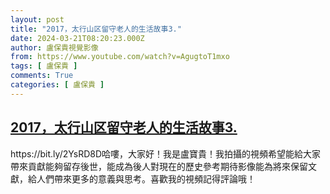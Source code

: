 ```yaml
---
layout: post
title: "2017，太行山区留守老人的生活故事3."
date: 2024-03-21T08:20:23.000Z
author: 盧保貴視覺影像
from: https://www.youtube.com/watch?v=AgugtoT1mxo
tags: [ 盧保貴 ]
comments: True
categories: [ 盧保貴 ]
---
```

<!--1711009223000-->
[2017，太行山区留守老人的生活故事3.](https://www.youtube.com/watch?v=AgugtoT1mxo)
------

<div>
https://bit.ly/2YsRD8D哈嘍，大家好！我是盧寶貴！我拍攝的視頻希望能給大家帶來貢獻能夠留存後世，能成為後人對現在的歷史參考期待影像能為將來保留文獻，給人們帶來更多的意義與思考。喜歡我的視頻記得評論哦！
</div>
